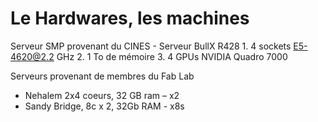 
# Le Hardwares, les machines

Serveur SMP provenant du CINES
    - Serveur BullX R428
    1. 4 sockets E5-4620@2.2 GHz
    2. 1 To de mémoire
    3. 4 GPUs NVIDIA Quadro 7000

Serveurs provenant de membres du Fab Lab

- Nehalem 2x4 coeurs, 32 GB ram – x2
- Sandy Bridge, 8c x 2, 32Gb RAM - x8 s

